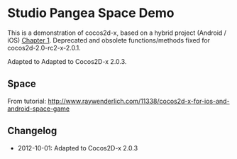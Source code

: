 Studio Pangea Space Demo
========================

This is a demonstration of cocos2d-x, based on a hybrid project (Android / iOS) [Chapter 1].
Deprecated and obsolete functions/methods fixed for cocos2d-2.0-rc2-x-2.0.1.

Adapted to Adapted to Cocos2D-x 2.0.3.


Space
-----

From tutorial: http://www.raywenderlich.com/11338/cocos2d-x-for-ios-and-android-space-game


Changelog
---------

* 2012-10-01: Adapted to Cocos2D-x 2.0.3

[Chapter 1]: http://www.cocos2d-x.org/projects/cocos2d-x/wiki/Chapter_1_-_How_to_Create_a_New_cocos2d-x_project_on_multi-platforms